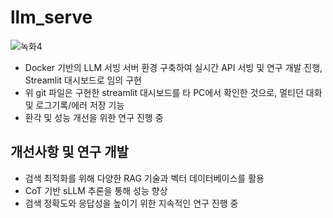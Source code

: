 # llm_serve
![녹화4](https://github.com/user-attachments/assets/785d2dd3-ea55-4e44-aebf-366adfbc9e44)





- Docker 기반의 LLM 서빙 서버 환경 구축하여 실시간 API 서빙 및 연구 개발 진행, Streamlit 대시보드로 임의 구현
- 위 git 파일은 구현한 streamlit 대시보드를 타 PC에서 확인한 것으로, 멀티던 대화 및 로그기록/에러 저장 기능
- 환각 및 성능 개선을 위한 연구 진행 중 


## 개선사항 및 연구 개발 
- 검색 최적화를 위해 다양한 RAG 기술과 벡터 데이터베이스를 활용
- CoT 기반 sLLM 추론을 통해 성능 향상
- 검색 정확도와 응답성을 높이기 위한 지속적인 연구 진행 중 
